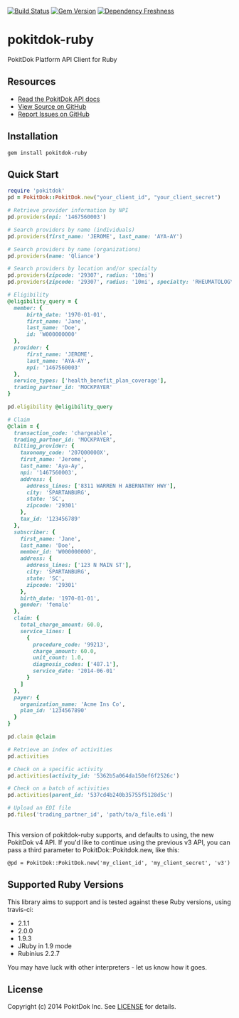 [![Build Status](https://travis-ci.org/pokitdok/pokitdok-ruby.svg?branch=master)](https://travis-ci.org/pokitdok/pokitdok-ruby)
[![Gem Version](https://badge.fury.io/rb/pokitdok-ruby.svg)](http://badge.fury.io/rb/pokitdok-ruby)
[![Dependency Freshness](https://www.versioneye.com/user/projects/538e498b46c4739edd0000ee/badge.svg)](https://www.versioneye.com/user/projects/538e498b46c4739edd0000ee)


pokitdok-ruby
=============

PokitDok Platform API Client for Ruby

## Resources
* [Read the PokitDok API docs][apidocs]
* [View Source on GitHub][code]
* [Report Issues on GitHub][issues]

[apidocs]: https://platform.pokitdok.com/dashboard#/documentation
[code]: https://github.com/PokitDok/pokitdok-ruby
[issues]: https://github.com/PokitDok/pokitdok-ruby/issues

## Installation
    gem install pokitdok-ruby

## Quick Start
```ruby
require 'pokitdok'
pd = PokitDok::PokitDok.new("your_client_id", "your_client_secret")

# Retrieve provider information by NPI
pd.providers(npi: '1467560003')

# Search providers by name (individuals)
pd.providers(first_name: 'JEROME', last_name: 'AYA-AY')

# Search providers by name (organizations)
pd.providers(name: 'Qliance')

# Search providers by location and/or specialty
pd.providers(zipcode: '29307', radius: '10mi')
pd.providers(zipcode: '29307', radius: '10mi', specialty: 'RHEUMATOLOGY')

# Eligibility
@eligibility_query = {
  member: {
      birth_date: '1970-01-01',
      first_name: 'Jane',
      last_name: 'Doe',
      id: 'W000000000'
  },
  provider: {
      first_name: 'JEROME',
      last_name: 'AYA-AY',
      npi: '1467560003'
  },
  service_types: ['health_benefit_plan_coverage'],
  trading_partner_id: 'MOCKPAYER'
}

pd.eligibility @eligibility_query

# Claim
@claim = {
  transaction_code: 'chargeable',
  trading_partner_id: 'MOCKPAYER',
  billing_provider: {
    taxonomy_code: '207Q00000X',
    first_name: 'Jerome',
    last_name: 'Aya-Ay',
    npi: '1467560003',
    address: {
      address_lines: ['8311 WARREN H ABERNATHY HWY'],
      city: 'SPARTANBURG',
      state: 'SC',
      zipcode: '29301'
    },
    tax_id: '123456789'
  },
  subscriber: {
    first_name: 'Jane',
    last_name: 'Doe',
    member_id: 'W000000000',
    address: {
      address_lines: ['123 N MAIN ST'],
      city: 'SPARTANBURG',
      state: 'SC',
      zipcode: '29301'
    },
    birth_date: '1970-01-01',
    gender: 'female'
  },
  claim: {
    total_charge_amount: 60.0,
    service_lines: [
      {
        procedure_code: '99213',
        charge_amount: 60.0,
        unit_count: 1.0,
        diagnosis_codes: ['487.1'],
        service_date: '2014-06-01'
      }
    ]
  },
  payer: {
    organization_name: 'Acme Ins Co',
    plan_id: '1234567890'
  }
}

pd.claim @claim

# Retrieve an index of activities
pd.activities 

# Check on a specific activity
pd.activities(activity_id: '5362b5a064da150ef6f2526c')

# Check on a batch of activities
pd.activities(parent_id: '537cd4b240b35755f5128d5c')

# Upload an EDI file
pd.files('trading_partner_id', 'path/to/a_file.edi')
              
```

This version of pokitdok-ruby supports, and defaults to using, the new
PokitDok v4 API. If you'd like to continue using the previous v3 API,
you can pass a third parameter to PokitDok::Pokitdok.new, like this:

```
@pd = PokitDok::PokitDok.new('my_client_id', 'my_client_secret', 'v3')
```

## Supported Ruby Versions
This library aims to support and is tested against these Ruby versions, 
using travis-ci:

* 2.1.1
* 2.0.0
* 1.9.3
* JRuby in 1.9 mode
* Rubinius 2.2.7

You may have luck with other interpreters - let us know how it goes.

## License
Copyright (c) 2014 PokitDok Inc. See [LICENSE][] for details.

[license]: LICENSE.txt
